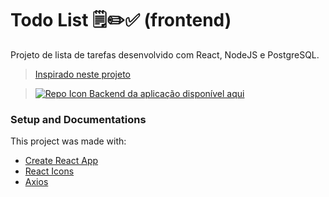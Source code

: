 # Todo List 🗒️✏️✅ (frontend)

Projeto de lista de tarefas desenvolvido com React, NodeJS e PostgreSQL.

> [Inspirado neste projeto](https://www.youtube.com/watch?v=qbQ8wzJ6DrQ) 

> [![Repo Icon](https://cdn.jsdelivr.net/gh/Readme-Workflows/Readme-Icons@main/icons/octicons/Repository.svg) Backend da aplicação disponível aqui](https://github.com/RayssaBuarque/backend_TodoList)

<!-- COMANDOS PARA RODAR:
npm start -->

### Setup and Documentations

This project was made with:
- [Create React App](https://github.com/facebook/create-react-app)
- [React Icons](https://react-icons.github.io/react-icons/) <!-- ícones bonitinhos -->
- [Axios](https://axios-http.com/docs/intro) <!-- biblioteca JavaScript que faz requisições http com APIs -->


<!-- 
## Available Scripts

### `npm start`

Runs the app in the development mode.\
Open [http://localhost:3000](http://localhost:3000) to view it in your browser.

### `npm test`

Launches the test runner in the interactive watch mode.\
See the section about [running tests](https://facebook.github.io/create-react-app/docs/running-tests) for more information.

### `npm run build`

Builds the app for production to the `build` folder.\
It correctly bundles React in production mode and optimizes the build for the best performance.

The build is minified and the filenames include the hashes.\
Your app is ready to be deployed!

See the section about [deployment](https://facebook.github.io/create-react-app/docs/deployment) for more information.

### `npm run eject`

**Note: this is a one-way operation. Once you `eject`, you can't go back!**

If you aren't satisfied with the build tool and configuration choices, you can `eject` at any time. This command will remove the single build dependency from your project.

Instead, it will copy all the configuration files and the transitive dependencies (webpack, Babel, ESLint, etc) right into your project so you have full control over them. All of the commands except `eject` will still work, but they will point to the copied scripts so you can tweak them. At this point you're on your own.

You don't have to ever use `eject`. The curated feature set is suitable for small and middle deployments, and you shouldn't feel obligated to use this feature. However we understand that this tool wouldn't be useful if you couldn't customize it when you are ready for it.

### Deployment

This section has moved here: [https://facebook.github.io/create-react-app/docs/deployment](https://facebook.github.io/create-react-app/docs/deployment) -->